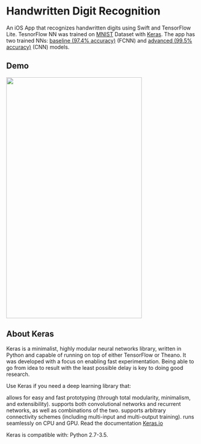 # Handwritten Digit Recognition
An iOS App that recognizes handwritten digits using Swift and TensorFlow Lite. TesnorFlow NN was trained on [MNIST](http://yann.lecun.com/exdb/mnist/) Dataset with [Keras](https://keras.io/). The app has two trained NNs: [baseline (97.4% accuracy)](https://github.com/sevakon/handwritten-digits-recognition/blob/master/PythonScript/mnist_baseline_model.py) (FCNN) and [advanced (99.5% accuracy)](https://github.com/sevakon/handwritten-digits-recognition/blob/master/PythonScript/mnist_advanced_model.py) (CNN) models.

## Demo
<img src="https://github.com/sevakon/handwritten-digits-recognition/blob/master/demo.gif" width="360" height="640">

## About Keras

Keras is a minimalist, highly modular neural networks library, written in Python and capable of running on top of either TensorFlow or Theano. It was developed with a focus on enabling fast experimentation. Being able to go from idea to result with the least possible delay is key to doing good research.

Use Keras if you need a deep learning library that:

allows for easy and fast prototyping (through total modularity, minimalism, and extensibility).
supports both convolutional networks and recurrent networks, as well as combinations of the two.
supports arbitrary connectivity schemes (including multi-input and multi-output training).
runs seamlessly on CPU and GPU.
Read the documentation [Keras.io](http://keras.io/)

Keras is compatible with: Python 2.7-3.5.
